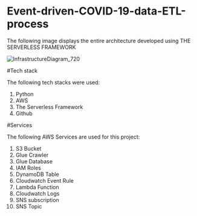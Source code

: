 # Event-driven-COVID-19-data-ETL-process

The following image displays the entire architecture developed using THE SERVERLESS FRAMEWORK

![InfrastructureDiagram_720](https://user-images.githubusercontent.com/102525782/174272047-bb8401a2-b007-4a2b-a94d-bb7eed9932f6.png)

#Tech stack

The following tech stacks were used:

1. Python
2. AWS
3. The Serverless Framework
4. Github

#Services

The following AWS Services are used for this project:

1. S3 Bucket
2. Glue Crawler
3. Glue Database
4. IAM Roles
5. DynamoDB Table
6. Cloudwatch Event Rule
7. Lambda Function
8. Cloudwatch Logs
9. SNS subscription
10. SNS Topic

